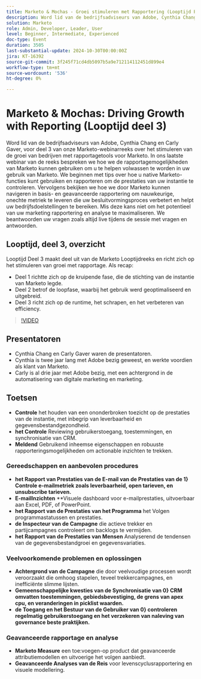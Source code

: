 ```yaml
---
title: Marketo & Mochas - Groei stimuleren met Rapportering (Looptijd Pt 3)
description: Word lid van de bedrijfsadviseurs van Adobe, Cynthia Chang en Carly Gaver, voor deel 3 van onze Marketo-webinarreeks over het stimuleren van de groei van bedrijven met rapportagetools voor Marketo. In ons laatste webinar van de reeks bespreken we hoe we de rapportagemogelijkheden van Marketo kunnen gebruiken om u te helpen volwassen te worden in uw gebruik van Marketo. We beginnen met tips over hoe u native Marketo-functies kunt gebruiken en rapporteren om de prestaties van uw instantie te controleren. Vervolgens bekijken we hoe we door Marketo kunnen navigeren in basis- en geavanceerde rapportering om nauwkeurige, onechte metriek te leveren die uw besluitvormingsproces verbetert en helpt uw bedrijfsdoelstellingen te bereiken. Mis deze kans niet om het potentieel van uw marketing rapportering en analyse te maximaliseren. We beantwoorden uw vragen zoals altijd live tijdens de sessie met vragen en antwoorden.
solution: Marketo
role: Admin, Developer, Leader, User
level: Beginner, Intermediate, Experienced
doc-type: Event
duration: 3505
last-substantial-update: 2024-10-30T00:00:00Z
jira: KT-16392
source-git-commit: 3f245f71cd4db5097b5a9e712114112451d899e4
workflow-type: tm+mt
source-wordcount: '536'
ht-degree: 0%

---
```



# Marketo &amp; Mochas: Driving Growth with Reporting (Looptijd deel 3)

Word lid van de bedrijfsadviseurs van Adobe, Cynthia Chang en Carly Gaver, voor deel 3 van onze Marketo-webinarreeks over het stimuleren van de groei van bedrijven met rapportagetools voor Marketo. In ons laatste webinar van de reeks bespreken we hoe we de rapportagemogelijkheden van Marketo kunnen gebruiken om u te helpen volwassen te worden in uw gebruik van Marketo. We beginnen met tips over hoe u native Marketo-functies kunt gebruiken en rapporteren om de prestaties van uw instantie te controleren. Vervolgens bekijken we hoe we door Marketo kunnen navigeren in basis- en geavanceerde rapportering om nauwkeurige, onechte metriek te leveren die uw besluitvormingsproces verbetert en helpt uw bedrijfsdoelstellingen te bereiken. Mis deze kans niet om het potentieel van uw marketing rapportering en analyse te maximaliseren. We beantwoorden uw vragen zoals altijd live tijdens de sessie met vragen en antwoorden.

## Looptijd, deel 3, overzicht

Looptijd Deel 3 maakt deel uit van de Marketo Looptijdreeks en richt zich op het stimuleren van groei met rapportage. Als recap:

* Deel 1 richtte zich op de kruipende fase, die de stichting van de instantie van Marketo legde.
* Deel 2 betrof de loopfase, waarbij het gebruik werd geoptimaliseerd en uitgebreid.
* Deel 3 richt zich op de runtime, het schrapen, en het verbeteren van efficiency.

>[!VIDEO](https://video.tv.adobe.com/v/3435407/?learn=on)

## Presentatoren

* Cynthia Chang en Carly Gaver waren de presentatoren.
* Cynthia is twee jaar lang met Adobe bezig geweest, en werkte voordien als klant van Marketo.
* Carly is al drie jaar met Adobe bezig, met een achtergrond in de automatisering van digitale marketing en marketing.

## Toetsen

* **Controle** het houden van een ononderbroken toezicht op de prestaties van de instantie, met inbegrip van leverbaarheid en gegevensbestandgezondheid.
* **het Controle** Reviewing gebruikerstoegang, toestemmingen, en synchronisatie van CRM.
* **Meldend** Gebruikend inheemse eigenschappen en robuuste rapporteringsmogelijkheden om actionable inzichten te trekken.

### Gereedschappen en aanbevolen procedures

* **het Rapport van Prestaties van de E-mail van de Prestaties van de 1} Controle e-mailmetriek zoals leverbaarheid, open tarieven, en unsubscribe tarieven.**
* **E-mailInzichten** **Visuele dashboard voor e-mailprestaties, uitvoerbaar aan Excel, PDF, of PowerPoint.
* **het Rapport van de Prestaties van het Programma** het Volgen programmastatussen en prestaties.
* **de Inspecteur van de Campagne** die actieve trekker en partijcampagnes controleert om backlogs te vermijden.
* **het Rapport van de Prestaties van Mensen** Analyserend de tendensen van de gegevensbestandgroei en gegevensvariaties.

### Veelvoorkomende problemen en oplossingen

* **Achtergrond van de Campagne** die door veelvoudige processen wordt veroorzaakt die omhoog stapelen, teveel trekkercampagnes, en inefficiënte slimme lijsten.
* **Gemeenschappelijke kwesties van de Synchronisatie van 0} CRM omvatten toestemmingen, gebiedsbevestiging, de grens van apex cpu, en veranderingen in picklist waarden.**
* **de Toegang en het Bestuur van de Gebruiker van 0} controleren regelmatig gebruikerstoegang en het verzekeren van naleving van governance beste praktijken.**

### Geavanceerde rapportage en analyse

* **Marketo Measure** een toe:voegen-op product dat geavanceerde attributiemodellen en uitvoerige het volgen aanbiedt.
* **Geavanceerde Analyses van de Reis** voor levenscyclusrapportering en visuele modellering.